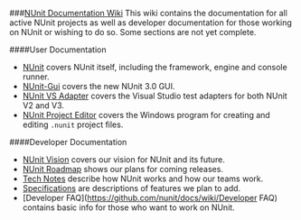 ###[NUnit Documentation Wiki](https://github.com/nunit/docs/wiki)
This wiki contains the documentation for all active NUnit projects as well as developer documentation for those working on NUnit or wishing to do so. Some sections are not yet complete.

####User Documentation
 * [NUnit](https://github.com/nunit/docs/wiki/NUnit-Documentation) covers NUnit itself, including the framework, engine and console runner.
 * [NUnit-Gui](https://github.com/nunit/docs/wiki/NUnit-Gui) covers the new NUnit 3.0 GUI.
 * [NUnit VS Adapter](https://github.com/nunit/docs/wiki/VS-Adapter) covers the Visual Studio test adapters for both NUnit V2 and V3.
 * [NUnit Project Editor](https://github.com/nunit/docs/wiki/Project-Editor) covers the Windows program for creating and editing `.nunit` project files.

####Developer Documentation
 * [NUnit Vision](https://github.com/nunit/docs/wiki/NUnit-Vision) covers our vision for NUnit and its future.
 * [NUnit Roadmap](https://github.com/nunit/docs/wiki/NUnit-Roadmap) shows our plans for coming releases.
 * [Tech Notes](https://github.com/nunit/docs/wiki/Tech-Notes) describe how NUnit works and how our teams work.
 * [Specifications](https://github.com/nunit/docs/wiki/Specifications) are descriptions of features we plan to add.
 * [Developer FAQ](https://github.com/nunit/docs/wiki/Developer FAQ) contains basic info for those who want to work on NUnit.
